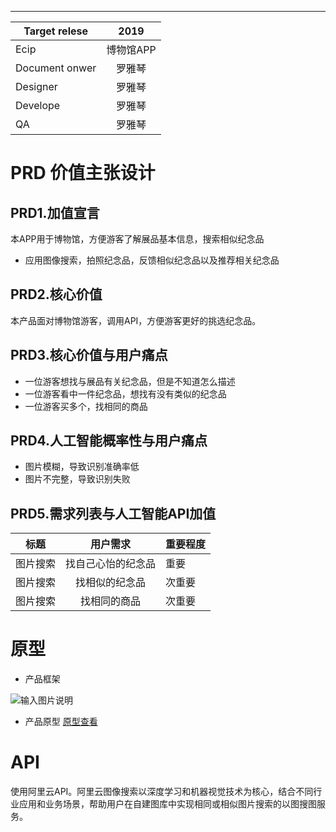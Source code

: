 ---
Target relese|2019
---|:--:
Ecip|博物馆APP
Document onwer|罗雅琴
Designer|罗雅琴
Develope|罗雅琴
QA|罗雅琴

# PRD 价值主张设计
## PRD1.加值宣言
本APP用于博物馆，方便游客了解展品基本信息，搜索相似纪念品
- 应用图像搜索，拍照纪念品，反馈相似纪念品以及推荐相关纪念品

## PRD2.核心价值
本产品面对博物馆游客，调用API，方便游客更好的挑选纪念品。

## PRD3.核心价值与用户痛点
- 一位游客想找与展品有关纪念品，但是不知道怎么描述
- 一位游客看中一件纪念品，想找有没有类似的纪念品
- 一位游客买多个，找相同的商品

## PRD4.人工智能概率性与用户痛点
- 图片模糊，导致识别准确率低
- 图片不完整，导致识别失败

## PRD5.需求列表与人工智能API加值
标题|用户需求|重要程度
---|:--:|---
图片搜索|找自己心怡的纪念品|重要
图片搜索|找相似的纪念品|次重要
图片搜索|找相同的商品|次重要

# 原型
- 产品框架

![输入图片说明](https://images.gitee.com/uploads/images/2019/1217/132649_c0422e3e_1531930.png "屏幕截图.png")

- 产品原型
[原型查看](http://nfunm063.gitee.io/museum_app_prototype)

# API 
使用阿里云API。阿里云图像搜索以深度学习和机器视觉技术为核心，结合不同行业应用和业务场景，帮助用户在自建图库中实现相同或相似图片搜索的以图搜图服务。